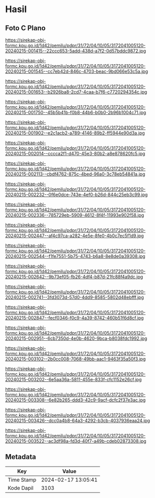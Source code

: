 # Hasil

## Foto C Plano

https://sirekap-obj-formc.kpu.go.id/1d42/pemilu/pdpr/31/72/04/10/05/3172041005120-20240215-001415--22ccc653-5add-438d-a7f2-0d57bddc9872.jpg

https://sirekap-obj-formc.kpu.go.id/1d42/pemilu/pdpr/31/72/04/10/05/3172041005120-20240215-001545--cc7eb42d-846c-4703-beac-9bd066e53c5a.jpg

https://sirekap-obj-formc.kpu.go.id/1d42/pemilu/pdpr/31/72/04/10/05/3172041005120-20240215-001653--b2926ba8-2cd7-4caa-b7f6-c7720294354c.jpg

https://sirekap-obj-formc.kpu.go.id/1d42/pemilu/pdpr/31/72/04/10/05/3172041005120-20240215-001750--45b5b41b-f0b8-44b6-b0b0-2b96b1004c71.jpg

https://sirekap-obj-formc.kpu.go.id/1d42/pemilu/pdpr/31/72/04/10/05/3172041005120-20240215-001902--e2c1acb2-a789-4146-89b2-ff5944e90d3a.jpg

https://sirekap-obj-formc.kpu.go.id/1d42/pemilu/pdpr/31/72/04/10/05/3172041005120-20240215-002014--cccca2f1-d470-45e3-80b2-a8e878620fc5.jpg

https://sirekap-obj-formc.kpu.go.id/1d42/pemilu/pdpr/31/72/04/10/05/3172041005120-20240215-002113--cbdf4762-875c-4bed-96a0-3c78eb54841a.jpg

https://sirekap-obj-formc.kpu.go.id/1d42/pemilu/pdpr/31/72/04/10/05/3172041005120-20240215-002232--0f6e0dce-743e-4ef0-b26d-844c25eb3c99.jpg

https://sirekap-obj-formc.kpu.go.id/1d42/pemilu/pdpr/31/72/04/10/05/3172041005120-20240215-002336--785729eb-5909-4612-8f4f-11993e902f58.jpg

https://sirekap-obj-formc.kpu.go.id/1d42/pemilu/pdpr/31/72/04/10/05/3172041005120-20240215-002447--af4c97ca-a282-4e5e-8fe0-4b0c7ec5f1d9.jpg

https://sirekap-obj-formc.kpu.go.id/1d42/pemilu/pdpr/31/72/04/10/05/3172041005120-20240215-002544--f1fe7551-5b75-4743-b6a8-8e8de0a39308.jpg

https://sirekap-obj-formc.kpu.go.id/1d42/pemilu/pdpr/31/72/04/10/05/3172041005120-20240215-002642--9b73ef05-fb26-4df4-b87d-21fc88f4a9dc.jpg

https://sirekap-obj-formc.kpu.go.id/1d42/pemilu/pdpr/31/72/04/10/05/3172041005120-20240215-002741--3fd3073d-57d0-4dd9-8585-5802d48ebfff.jpg

https://sirekap-obj-formc.kpu.go.id/1d42/pemilu/pdpr/31/72/04/10/05/3172041005120-20240215-002847--fecf0346-f0c9-4a39-8742-460b51f6d8cf.jpg

https://sirekap-obj-formc.kpu.go.id/1d42/pemilu/pdpr/31/72/04/10/05/3172041005120-20240215-002951--6cb7350d-4e0b-4620-9bca-b8038fdc1992.jpg

https://sirekap-obj-formc.kpu.go.id/1d42/pemilu/pdpr/31/72/04/10/05/3172041005120-20240215-003102--2b0cc008-7068-49bb-aac1-9463f35a50f3.jpg

https://sirekap-obj-formc.kpu.go.id/1d42/pemilu/pdpr/31/72/04/10/05/3172041005120-20240215-003202--6e5aa36a-5811-455e-833f-cfc1152e26cf.jpg

https://sirekap-obj-formc.kpu.go.id/1d42/pemilu/pdpr/31/72/04/10/05/3172041005120-20240215-003308--6e82b265-ddd3-42c9-9acf-dcfc2f37e3ac.jpg

https://sirekap-obj-formc.kpu.go.id/1d42/pemilu/pdpr/31/72/04/10/05/3172041005120-20240215-003426--dcc0a4b8-64a3-4292-b3cb-4037936eaa24.jpg

https://sirekap-obj-formc.kpu.go.id/1d42/pemilu/pdpr/31/72/04/10/05/3172041005120-20240215-003522--ac3df98a-fd3d-40f7-a49b-cdeb02873308.jpg


## Metadata

| Key        | Value               |
| ---------- | ------------------- |
| Time Stamp | 2024-02-17 13:05:41 |
| Kode Dapil | 3103                |



